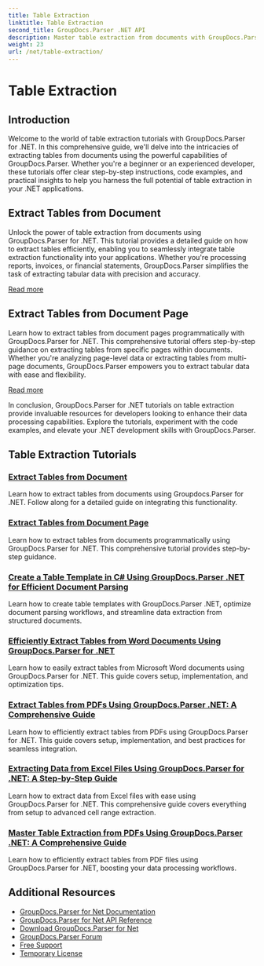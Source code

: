 ```yaml
---
title: Table Extraction
linktitle: Table Extraction
second_title: GroupDocs.Parser .NET API
description: Master table extraction from documents with GroupDocs.Parser for .NET. Learn to extract tables programmatically for efficient data processing.
weight: 23
url: /net/table-extraction/
---
```


# Table Extraction

## Introduction

Welcome to the world of table extraction tutorials with GroupDocs.Parser for .NET. In this comprehensive guide, we'll delve into the intricacies of extracting tables from documents using the powerful capabilities of GroupDocs.Parser. Whether you're a beginner or an experienced developer, these tutorials offer clear step-by-step instructions, code examples, and practical insights to help you harness the full potential of table extraction in your .NET applications.

## Extract Tables from Document
Unlock the power of table extraction from documents using GroupDocs.Parser for .NET. This tutorial provides a detailed guide on how to extract tables efficiently, enabling you to seamlessly integrate table extraction functionality into your applications. Whether you're processing reports, invoices, or financial statements, GroupDocs.Parser simplifies the task of extracting tabular data with precision and accuracy.

[Read more](./extract-tables-from-document/)

## Extract Tables from Document Page
Learn how to extract tables from document pages programmatically with GroupDocs.Parser for .NET. This comprehensive tutorial offers step-by-step guidance on extracting tables from specific pages within documents. Whether you're analyzing page-level data or extracting tables from multi-page documents, GroupDocs.Parser empowers you to extract tabular data with ease and flexibility.

[Read more](./extract-tables-from-document-page/)

In conclusion, GroupDocs.Parser for .NET tutorials on table extraction provide invaluable resources for developers looking to enhance their data processing capabilities. Explore the tutorials, experiment with the code examples, and elevate your .NET development skills with GroupDocs.Parser.
## Table Extraction Tutorials
### [Extract Tables from Document](./extract-tables-from-document/)
Learn how to extract tables from documents using Groupdocs.Parser for .NET. Follow along for a detailed guide on integrating this functionality.
### [Extract Tables from Document Page](./extract-tables-from-document-page/)
Learn how to extract tables from documents programmatically using GroupDocs.Parser for .NET. This comprehensive tutorial provides step-by-step guidance.
### [Create a Table Template in C# Using GroupDocs.Parser .NET for Efficient Document Parsing](./create-table-template-groupdocs-parser-net/)
Learn how to create table templates with GroupDocs.Parser .NET, optimize document parsing workflows, and streamline data extraction from structured documents.

### [Efficiently Extract Tables from Word Documents Using GroupDocs.Parser for .NET](./extract-tables-word-documents-groupdocs-parser-dotnet/)
Learn how to easily extract tables from Microsoft Word documents using GroupDocs.Parser for .NET. This guide covers setup, implementation, and optimization tips.

### [Extract Tables from PDFs Using GroupDocs.Parser .NET&#58; A Comprehensive Guide](./extract-tables-groupdocs-parser-dotnet/)
Learn how to efficiently extract tables from PDFs using GroupDocs.Parser for .NET. This guide covers setup, implementation, and best practices for seamless integration.

### [Extracting Data from Excel Files Using GroupDocs.Parser for .NET&#58; A Step-by-Step Guide](./extracting-excel-data-groupdocs-parser-net/)
Learn how to extract data from Excel files with ease using GroupDocs.Parser for .NET. This comprehensive guide covers everything from setup to advanced cell range extraction.

### [Master Table Extraction from PDFs Using GroupDocs.Parser .NET&#58; A Comprehensive Guide](./groupdocs-parser-net-table-extraction-tutorial/)
Learn how to efficiently extract tables from PDF files using GroupDocs.Parser for .NET, boosting your data processing workflows.

## Additional Resources

- [GroupDocs.Parser for Net Documentation](https://docs.groupdocs.com/parser/net/)
- [GroupDocs.Parser for Net API Reference](https://reference.groupdocs.com/parser/net/)
- [Download GroupDocs.Parser for Net](https://releases.groupdocs.com/parser/net/)
- [GroupDocs.Parser Forum](https://forum.groupdocs.com/c/parser)
- [Free Support](https://forum.groupdocs.com/)
- [Temporary License](https://purchase.groupdocs.com/temporary-license/)
